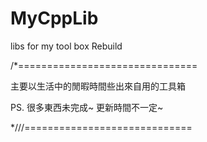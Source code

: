 # MyCppLib
libs for my tool box Rebuild

/*===============================

主要以生活中的閒暇時間些出來自用的工具箱

PS.
很多東西未完成~
更新時間不一定~

*///=============================
